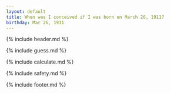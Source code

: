 ```yaml
---
layout: default
title: When was I conceived if I was born on March 26, 1911?
birthday: Mar 26, 1911
---
```


{% include header.md %}

{% include guess.md %}

{% include calculate.md %}

{% include safety.md %}

{% include footer.md %}



